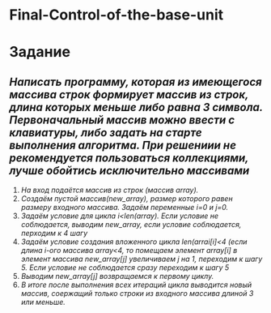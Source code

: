 # Final-Control-of-the-base-unit
# **Задание**
## *Написать программу, которая из имеющегося массива строк формирует массив из строк, длина которых меньше либо равна 3 символа. Первоначальный массив можно ввести с клавиатуры, либо задать на старте выполнения алгоритма. При решениии не рекомендуется пользоваться коллекциями, лучше обойтись исключительно массивами*
1. *На вход подаётся массив из строк (массив array).*
2. *Создаём пустой массив(new_array), размер которого равен размеру входного массива. Задаём переменные i=0 и j=0.*
3. *Задаём условие для цикла i<len(array). Eсли условие не соблюдается, выводим new_array, если условие соблюдается, перходим к 4 шагу*
4. *Задаём условие создания вложенного цикла len(arrai[i]<4 (если длина i-ого массива array<4, то помещаем элемент array[i] в элемент массива new_array[j] увеличиваем j на 1, переходим к шагу 5. Если условие не соблюдается сразу переходим к шагу 5* 
5. *Выводим new_array[j] возвращаемся к первому циклу.*
6. *В итоге после выполнения всех итераций цикла выводится новый массив, соержащий только строки из входного массива длиной 3 или меньше.*